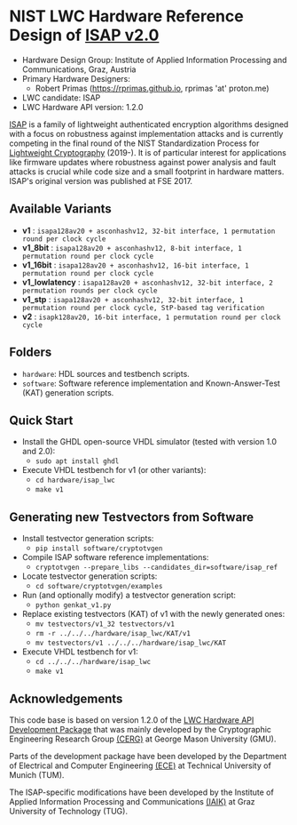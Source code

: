 #  NIST LWC Hardware Reference Design of [ISAP v2.0](https://isap.iaik.tugraz.at)

- Hardware Design Group: Institute of Applied Information Processing and Communications, Graz, Austria
- Primary Hardware Designers:
  - Robert Primas (https://rprimas.github.io, rprimas 'at' proton.me)
- LWC candidate: ISAP
- LWC Hardware API version: 1.2.0

[ISAP](https://isap.iaik.tugraz.at) is a family of lightweight authenticated encryption algorithms designed with a focus on robustness against implementation attacks and is currently competing in the final round of the NIST Standardization Process for [Lightweight Cryptography](https://csrc.nist.gov/Projects/lightweight-cryptography/finalists) (2019-). It is of particular interest for applications like firmware updates where robustness against power analysis and fault attacks is crucial while code size and a small footprint in hardware matters. ISAP's original version was published at FSE 2017.

## Available Variants

- **v1** : `isapa128av20 + asconhashv12, 32-bit interface, 1 permutation round per clock cycle`
- **v1_8bit** : `isapa128av20 + asconhashv12, 8-bit interface, 1 permutation round per clock cycle`
- **v1_16bit** : `isapa128av20 + asconhashv12, 16-bit interface, 1 permutation round per clock cycle`
- **v1_lowlatency** : `isapa128av20 + asconhashv12, 32-bit interface, 2 permutation rounds per clock cycle`
- **v1_stp** : `isapa128av20 + asconhashv12, 32-bit interface, 1 permutation round per clock cycle, StP-based tag verification`
- **v2** : `isapk128av20, 16-bit interface, 1 permutation round per clock cycle`

## Folders

- `hardware`: HDL sources and testbench scripts.
- `software`: Software reference implementation and Known-Answer-Test (KAT) generation scripts.

## Quick Start

- Install the GHDL open-source VHDL simulator (tested with version 1.0 and 2.0):
  - `sudo apt install ghdl`
- Execute VHDL testbench for v1 (or other variants):
  - `cd hardware/isap_lwc`
  - `make v1`

## Generating new Testvectors from Software

- Install testvector generation scripts:
  - `pip install software/cryptotvgen`
- Compile ISAP software reference implementations:
  - `cryptotvgen --prepare_libs --candidates_dir=software/isap_ref`
- Locate testvector generation scripts:
  - `cd software/cryptotvgen/examples`
- Run (and optionally modify) a testvector generation script:
  - `python genkat_v1.py`
- Replace existing testvectors (KAT) of v1 with the newly generated ones:
  - `mv testvectors/v1_32 testvectors/v1`
  - `rm -r ../../../hardware/isap_lwc/KAT/v1`
  - `mv testvectors/v1 ../../../hardware/isap_lwc/KAT`
- Execute VHDL testbench for v1:
  - `cd ../../../hardware/isap_lwc`
  - `make v1`

## Acknowledgements

This code base is based on version 1.2.0 of the [LWC Hardware API Development Package](https://github.com/GMUCERG/LWC) that was mainly developed by the Cryptographic Engineering Research Group [(CERG)](https://cryptography.gmu.edu) at George Mason University (GMU).

Parts of the development package have been developed by the Department of Electrical and Computer Engineering [(ECE)](https://www.ei.tum.de/en/ei/welcome/) at Technical University of Munich (TUM).

The ISAP-specific modifications have been developed by the Institute of Applied Information Processing and Communications [(IAIK)](https://iaik.tugraz.at/) at Graz University of Technology (TUG).


